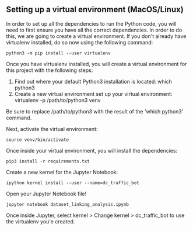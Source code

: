 ## Setting up a virtual environment (MacOS/Linux)

In order to set up all the dependencies to run the Python code, you will need to first ensure you have all the correct dependencies. In order to do this, we are going to create a virtual environment. If you don't already have virtualenv installed, do so now using the following command:

	python3 -m pip install --user virtualenv

Once you have virtualenv installed, you will create a virtual environment for this project with the following steps:

1. Find out where your default Python3 installation is located:
	which python3
2. Create a new virtual environment set up your virtual environment:
	virtualenv -p /path/to/python3 venv

Be sure to replace /path/to/python3 with the result of the 'which python3' command.

Next, activate the virtual environment:

	source venv/bin/activate
	
Once inside your virtual environment, you will install the dependencies:

	pip3 install -r requirements.txt
	
Create a new kernel for the Jupyter Notebook:

	ipython kernel install --user --name=dc_traffic_bot
	
Open your Jupyter Notebook file!

	jupyter notebook dataset_linking_analysis.ipynb

Once inside Jupyter, select kernel > Change kernel > dc_traffic_bot to use the virtualenv you'e created.

	
	
	

